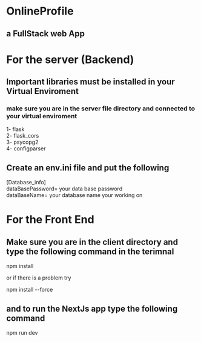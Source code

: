 # OnlineProfile 
## a FullStack web App
# For the server (Backend)
## Important libraries must be installed in your Virtual Enviroment
### make sure you are in the server file directory and connected to your virtual enviroment
1- flask<br/>2- flask_cors<br/>3- psycopg2<br/>4- configparser 

## Create an env.ini file and put the following
[Database_info]<br/>dataBasePassword= your data base password<br/>dataBaseName= your database name your working on 


# For the Front End
## Make sure you are in the client directory and type the following command in the terimnal
npm install 

or if there is a problem try 

npm install --force 
## and to run the NextJs app type the following command
 npm run dev


